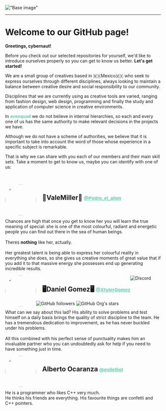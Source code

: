 !["Base image"](https://i.imgur.com/SEr8QRm.png)
<hr>

<!--Breve presentación-->
# Welcome to our GitHub page!

<b>Greetings, cybernaut!</b>

Before you check out our selected repositories for yourself, we'd like to introduce ourselves properly so you can get to know us better. <b>Let's get started!</b>

We are a small group of creatives based in 🇲🇽Mexico🇲🇽 who seek to express ourselves through different disciplines, always looking to maintain a balance between creative desire and social responsibility to our community.

Disciplines that we are currently using as creative tools are varied, ranging from fashion design, web design, programming and finally the study and application of computer science in creative environments.


In <span style="color: #5FD1AC;"><b>avosquad</b></span> we do not believe in internal hierarchies, so each and every one of us has the same authority to make relevant decisions in the projects we have.

Although we do not have a scheme of authorities, we believe that it is important to take into account the word of those whose experience in a specific subject is remarkable. 

That is why we can share with you each of our members and their main skill sets. Take a moment to get to know us, maybe you can identify with one of us:
<br>
<br>
<br>
<!--Vale-->
<div class="vale">
<img src="https://avatars.githubusercontent.com/u/109639656?v=4" style="border-radius: 50%; width: 100px; float: left;">
<h2 style="float: left; margin-left: 20px; margin-top: 30px;">
    <b>
    🎉ValeMiller🎉 <a href="https://github.com/ValeMiller" style="color: #5FD1AC; font-size:15px;">@Pedro_el_alien</a>
    </b>
</h2>
<p style="float: left; margin-top: 10px;">
    Chances are high that once you get to know her you will learn the true meaning of special: she is one of the most colourful, radiant and energetic people you can find out there in the sea of human beings.
    <br>
    <br>
    Theres <b>nothing</b> like her, actually.
    <br><br>
    Her greatest talent is being able to express her colourful reality in everything she does, so she gives us creative moments of great value that if you add it to that massive energy she possesses end up generating incredible results.
    <br>
</p>
<br>
<!--Badges personales-->
</div>
<!--Daniel-->
<br>
<div class="daniel">
<img src="https://avatars.githubusercontent.com/u/91396475?v=4" style="border-radius: 50%; width: 100px; float: left;">
<h2 style="float: left; margin-left: 20px; margin-top: 30px;">
    <b>
    🖥Daniel Gomez🖥 <a href="https://github.com/XtylerGomez" style="color: #5FD1AC; font-size:15px;">@XtylerGomez</a>
    </b>
</h2>
<p style="float: left; margin-top: 10px;">
    What can we say about this lad? His ability to solve problems and test himself on a daily basis brings the quality of strict discipline to the team. He has a tremendous dedication to improvement, as he has never buckled under his problems.
    <br><br>
    All this combined with his perfect sense of punctuality makes him an invaluable partner who you can undoubtedly ask for help if you need to have something just in time.
</p>
<br>
<!--Badges personales-->
</div>
<!--Alberto-->
<br>
<div class="alberto">
<img src="https://avatars.githubusercontent.com/u/47614501?v=4" style="border-radius: 50%; width: 100px; float: left;">
<h2 style="float: left; margin-left: 20px; margin-top: 30px;">
    <b>
    Alberto Ocaranza <a href="https://github.com/evilelliot" style="color: #5FD1AC; font-size:15px;">@evilelliot</a>
    </b>
</h2>
<p style="float: left; margin-top: 10px;">
    He is a programmer who likes C++ very much.
    <br>
    He thinks his friends are everything. His favourite things are confetti and C++ pointers.
</p>
<br>
<!--Badges personales-->
</div>
<!--Proyectos siguientes-->
<!--Wikis-->
<!--Contactos-->
<!--Incluir badges-->
<br>
<hr>
<br>

![Discord](https://img.shields.io/discord/998446941820166164)
![GitHub followers](https://img.shields.io/github/followers/Avosquad?style=social)
![GitHub Org's stars](https://img.shields.io/github/stars/Avosquad?style=social)



